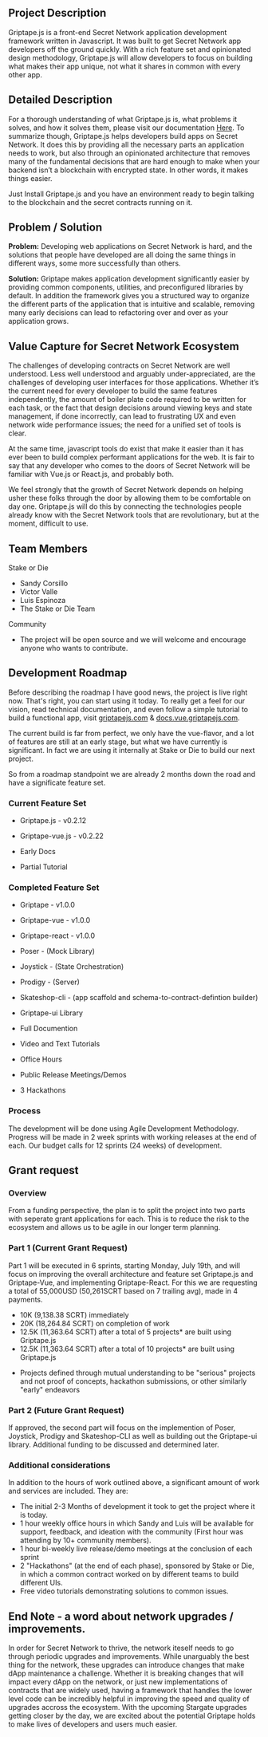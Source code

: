 ## Project Description
Griptape.js is a front-end Secret Network application development framework written in Javascript. It was built to get Secret Network app developers off the ground quickly. With a rich feature set and opinionated design methodology, Griptape.js will allow developers to focus on building what makes their app unique, not what it shares in common with every other app.

## Detailed Description
For a thorough understanding of what Griptape.js is, what problems it solves, and how it solves them, please visit our documentation [Here](https://docs.vue.griptapejs.com). To summarize though, Griptape.js helps developers build apps on Secret Network. It does this by providing all the necessary parts an application needs to work, but also through an opinionated architecture that removes many of the fundamental decisions that are hard enough to make when your backend isn’t a blockchain with encrypted state. In other words, it makes things easier.

Just Install Griptape.js and you have an environment ready to begin talking to the blockchain and the secret contracts running on it.

## Problem / Solution
**Problem:** Developing web applications on Secret Network is hard, and the solutions that people have developed are all doing the same things in different ways, some more successfully than others.

**Solution:** Griptape makes application development significantly easier by providing common components, utilities, and preconfigured libraries by default. In addition the framework gives you a structured way to organize the different parts of the application that is intuitive and scalable, removing many early decisions can lead to refactoring over and over as your application grows.

## Value Capture for Secret Network Ecosystem
The challenges of developing contracts on Secret Network are well understood. Less well understood and arguably under-appreciated, are the challenges of developing user interfaces for those applications. Whether it’s the current need for every developer to build the same features independently, the amount of boiler plate code required to be written for each task, or the fact that design decisions around viewing keys and state management, if done incorrectly, can lead to frustrating UX and even network wide performance issues; the need for a unified set of tools is clear.

At the same time, javascript tools do exist that make it easier than it has ever been to build complex performant applications for the web. It is fair to say that any developer who comes to the doors of Secret Network will be familiar with Vue.js or React.js, and probably both.

We feel strongly that the growth of Secret Network depends on helping usher these folks through the door by allowing them to be comfortable on day one. Griptape.js will do this by connecting the technologies people already know with the Secret Network tools that are revolutionary, but at the moment, difficult to use.

## Team Members

Stake or Die
  - Sandy Corsillo
  - Victor Valle
  - Luis Espinoza
  - The Stake or Die Team

Community
  - The project will be open source and we will welcome and encourage anyone who wants to contribute.

## Development Roadmap

Before describing the roadmap I have good news, the project is live right now.
That's right, you can start using it today. To really get a feel for our vision, read technical documentation, and even follow a simple tutorial to build a functional app, visit [griptapejs.com](https://griptapejs.com) & [docs.vue.griptapejs.com](https://docs.vue.griptapejs.com).

The current build is far from perfect, we only have the vue-flavor, and a lot of features are still at an early stage, but what we have currently is significant. In fact we are using it internally at Stake or Die to build our next project.

So from a roadmap standpoint we are already 2 months down the road and have a significate feature set.

### Current Feature Set
- Griptape.js - v0.2.12
- Griptape-vue.js - v0.2.22

- Early Docs
- Partial Tutorial
### Completed Feature Set
- Griptape - v1.0.0
- Griptape-vue - v1.0.0
- Griptape-react - v1.0.0
- Poser - (Mock Library)
- Joystick - (State Orchestration)
- Prodigy - (Server)
- Skateshop-cli - (app scaffold and schema-to-contract-defintion builder)
- Griptape-ui Library

- Full Documention
- Video and Text Tutorials
- Office Hours
- Public Release Meetings/Demos
- 3 Hackathons
### Process
The development will be done using Agile Development Methodology. Progress will be made in 2 week sprints with working releases at the end of each. Our budget calls for 12 sprints (24 weeks) of development. 

## Grant request

### Overview
From a funding perspective, the plan is to split the project into two parts with seperate grant applications for each. This is to reduce the risk to the ecosystem and allows us to be agile in our longer term planning. 
### Part 1 (Current Grant Request)
Part 1 will be executed in 6 sprints, starting Monday, July 19th, and will focus on improving the overall architecture and feature set Griptape.js and Griptape-Vue, and implementing Griptape-React. For this we are requesting a total of 55,000USD (50,261SCRT based on 7 trailing avg), made in 4 payments.

 - 10K (9,138.38 SCRT) immediately
 - 20K (18,264.84 SCRT) on completion of work
 - 12.5K (11,363.64 SCRT) after a total of 5 projects* are built using Griptape.js
 - 12.5K (11,363.64 SCRT) after a total of 10 projects* are built using Griptape.js

 * Projects defined through mutual understanding to be "serious" projects and not proof of concepts, hackathon submissions, or other similarly "early" endeavors
### Part 2 (Future Grant Request)

If approved, the second part will focus on the implemention of Poser, Joystick, Prodigy and Skateshop-CLI as well as building out the Griptape-ui library. Additional funding to be discussed and determined later.

### Additional considerations

In addition to the hours of work outlined above, a significant amount of work and services are included. They are:

- The initial 2-3 Months of development it took to get the project where it is today.
- 1 hour weekly office hours in which Sandy and Luis will be available for support, feedback, and ideation with the community (First hour was attending by 10+ community members).
- 1 hour bi-weekly live release/demo meetings at the conclusion of each sprint
- 2 "Hackathons" (at the end of each phase), sponsored by Stake or Die, in which a common contract worked on by different teams to build different UIs.
- Free video tutorials demonstrating solutions to common issues.

## End Note - a word about network upgrades / improvements.

In order for Secret Network to thrive, the network iteself needs to go through periodic upgrades and improvements. While unarguably the best thing for the network, these upgrades can introduce changes that make dApp maintenance a challenge. Whether it is breaking changes that will impact every dApp on the network, or just new implementations of contracts that are widely used, having a framework that handles the lower level code can be incredibly helpful in improving the speed and quality of upgrades accross the ecosystem. With the upcoming Stargate upgrades getting closer by the day, we are excited about the potential Griptape holds to make lives of developers and users much easier.